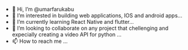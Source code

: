 - 👋 Hi, I’m @umarfarukabu
- 👀 I’m interested in building web applications, IOS and android apps...
- 🌱 I’m currently learning React Native and flutter...
- 💞️ I’m looking to collaborate on any project that chellenging and expecially creating a video API for python ...
- 📫 How to reach me ...

<!---
umarfarukabu/umarfarukabu is a ✨ special ✨ repository because its `README.md` (this file) appears on your GitHub profile.
You can click the Preview link to take a look at your changes.
--->
